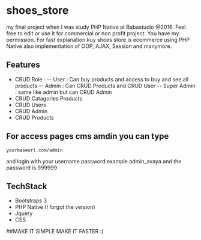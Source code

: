 # shoes_store
my final project when I was study PHP Native at Babastudio @2016. 
Feel free to edit or use it for commercial or non profit project. You have my permission.
For fast explanation kuy shoes store is ecommerce using PHP Native also implementation of OOP, AJAX, Session and manymore.

## Features
- CRUD Role : -- User : Can buy products and access to buy and see all products
        -- Admin : Can CRUD Products and CRUD User
        -- Super Admin : same like admin but can CRUD Admin
- CRUD Catagories Products
- CRUD Users
- CRUD Admin
- CRUD Products

## For access pages cms amdin you can type
`yourbaseurl.com/admin`

and login with your username password example admin_avaya and the password is 999999

## TechStack
- Bootstraps 3
- PHP Native (I forgot the version)
- Jquery
- CSS

##MAKE IT SIMPLE MAKE IT FASTER :)